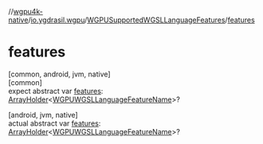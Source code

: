 //[wgpu4k-native](../../../index.md)/[io.ygdrasil.wgpu](../index.md)/[WGPUSupportedWGSLLanguageFeatures](index.md)/[features](features.md)

# features

[common, android, jvm, native]\
[common]\
expect abstract var [features](features.md): [ArrayHolder](../../ffi/-array-holder/index.md)&lt;[WGPUWGSLLanguageFeatureName](../-w-g-p-u-w-g-s-l-language-feature-name/index.md)&gt;?

[android, jvm, native]\
actual abstract var [features](features.md): [ArrayHolder](../../ffi/-array-holder/index.md)&lt;[WGPUWGSLLanguageFeatureName](../-w-g-p-u-w-g-s-l-language-feature-name/index.md)&gt;?